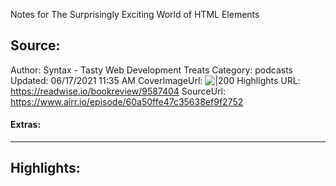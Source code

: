 Notes for The Surprisingly Exciting World of HTML Elements

## Source:
Author: Syntax - Tasty Web Development Treats
Category: podcasts
Updated: 06/17/2021 11:35 AM
CoverImageUrl: 
![|200](https://ssl-static.libsyn.com/p/assets/7/9/0/7/790703531a3c8eca/iTunes_Artwork.png)
Highlights URL: https://readwise.io/bookreview/9587404
SourceUrl: https://www.airr.io/episode/60a50ffe47c35638ef9f2752


#### Extras:




 
-----
 ## Highlights:

